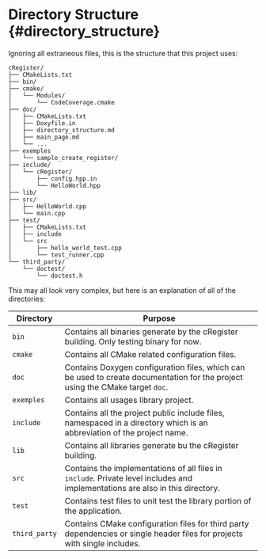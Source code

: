 # Directory Structure {#directory_structure}

Ignoring all extraneous files, this is the structure that this project uses: 

    cRegister/
    ├── CMakeLists.txt
    ├── bin/
    ├── cmake/
    │   └── Modules/
    │       └── CodeCoverage.cmake
    ├── doc/
    │   ├── CMakeLists.txt
    │   ├── Doxyfile.in
    │   ├── directory_structure.md
    │   ├── main_page.md
    │   └── ...
    ├── exemples
    │   └── sample_create_register/
    ├── include/
    │   └── cRegister/
    │       ├── config.hpp.in
    │       └── HelloWorld.hpp
    ├── lib/
    ├── src/
    │   ├── HelloWorld.cpp
    │   └── main.cpp
    ├── test/
    │   ├── CMakeLists.txt
    │   ├── include
    │   └── src
    │       ├── hello_world_test.cpp
    │       └── test_runner.cpp
    └── third_party/
        └── doctest/
            └── doctest.h

This may all look very complex, but here is an explanation of all of the directories:

| Directory     | Purpose                                                                                                                        |
|---------------|--------------------------------------------------------------------------------------------------------------------------------|
| `bin`         | Contains all binaries generate by the cRegister building. Only testing binary for now.                                         |
| `cmake`       | Contains all CMake related configuration files.                                                                                |
| `doc`         | Contains Doxygen configuration files, which can be used to create documentation for the project using the CMake target `doc`.  |
| `exemples`    | Contains all usages library project.                                                                                           |
| `include`     | Contains all the project public include files, namespaced in a directory which is an abbreviation of the project name.         |
| `lib`         | Contains all libraries generate bu the cRegister building.                                                                     |
| `src`         | Contains the implementations of all files in `include`. Private level includes and implementations are also in this directory. |
| `test`        | Contains test files to unit test the library portion of the application.                                                       |
| `third_party` | Contains CMake configuration files for third party dependencies or single header files for projects with single includes.      |
